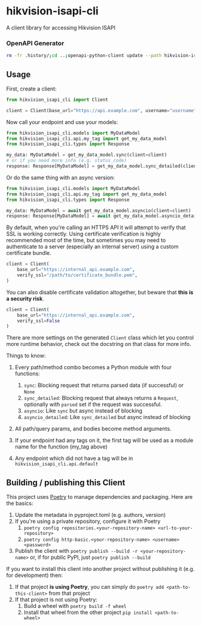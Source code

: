 # hikvision-isapi-cli
A client library for accessing Hikvision ISAPI

### OpenAPI Generator

```bash
rm -fr .history/;cd ..;openapi-python-client update --path hikvision-isapi-cli/openapi.json --custom-template-path=hikvision-isapi-cli/templates/ --config=hikvision-isapi-cli/.config.yaml;cd hikvision-isapi-cli
```

## Usage
First, create a client:

```python
from hikvision_isapi_cli import Client

client = Client(base_url="https://api.example.com", username="username", password="SuperSecretPassword")
```

Now call your endpoint and use your models:

```python
from hikvision_isapi_cli.models import MyDataModel
from hikvision_isapi_cli.api.my_tag import get_my_data_model
from hikvision_isapi_cli.types import Response

my_data: MyDataModel = get_my_data_model.sync(client=client)
# or if you need more info (e.g. status_code)
response: Response[MyDataModel] = get_my_data_model.sync_detailed(client=client)
```

Or do the same thing with an async version:

```python
from hikvision_isapi_cli.models import MyDataModel
from hikvision_isapi_cli.api.my_tag import get_my_data_model
from hikvision_isapi_cli.types import Response

my_data: MyDataModel = await get_my_data_model.asyncio(client=client)
response: Response[MyDataModel] = await get_my_data_model.asyncio_detailed(client=client)
```

By default, when you're calling an HTTPS API it will attempt to verify that SSL is working correctly. Using certificate verification is highly recommended most of the time, but sometimes you may need to authenticate to a server (especially an internal server) using a custom certificate bundle.

```python
client = Client(
    base_url="https://internal_api.example.com", 
    verify_ssl="/path/to/certificate_bundle.pem",
)
```

You can also disable certificate validation altogether, but beware that **this is a security risk**.

```python
client = Client(
    base_url="https://internal_api.example.com",  
    verify_ssl=False
)
```

There are more settings on the generated `Client` class which let you control more runtime behavior, check out the docstring on that class for more info.

Things to know:
1. Every path/method combo becomes a Python module with four functions:
    1. `sync`: Blocking request that returns parsed data (if successful) or `None`
    1. `sync_detailed`: Blocking request that always returns a `Request`, optionally with `parsed` set if the request was successful.
    1. `asyncio`: Like `sync` but async instead of blocking
    1. `asyncio_detailed`: Like `sync_detailed` but async instead of blocking

1. All path/query params, and bodies become method arguments.
1. If your endpoint had any tags on it, the first tag will be used as a module name for the function (my_tag above)
1. Any endpoint which did not have a tag will be in `hikvision_isapi_cli.api.default`

## Building / publishing this Client
This project uses [Poetry](https://python-poetry.org/) to manage dependencies  and packaging.  Here are the basics:
1. Update the metadata in pyproject.toml (e.g. authors, version)
1. If you're using a private repository, configure it with Poetry
    1. `poetry config repositories.<your-repository-name> <url-to-your-repository>`
    1. `poetry config http-basic.<your-repository-name> <username> <password>`
1. Publish the client with `poetry publish --build -r <your-repository-name>` or, if for public PyPI, just `poetry publish --build`

If you want to install this client into another project without publishing it (e.g. for development) then:
1. If that project **is using Poetry**, you can simply do `poetry add <path-to-this-client>` from that project
1. If that project is not using Poetry:
    1. Build a wheel with `poetry build -f wheel`
    1. Install that wheel from the other project `pip install <path-to-wheel>`
